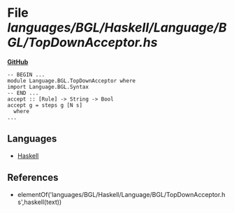 # File _languages/BGL/Haskell/Language/BGL/TopDownAcceptor.hs_
**[GitHub](https://github.com/softlang/yas/blob/master/languages/BGL/Haskell/Language/BGL/TopDownAcceptor.hs)**
```
-- BEGIN ...
module Language.BGL.TopDownAcceptor where
import Language.BGL.Syntax
-- END ...
accept :: [Rule] -> String -> Bool
accept g = steps g [N s]
  where
...
```

## Languages
* [Haskell](../languages/Haskell.md)

## References
* elementOf('languages/BGL/Haskell/Language/BGL/TopDownAcceptor.hs',haskell(text))
